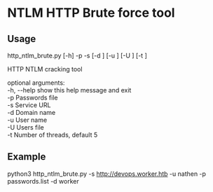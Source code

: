 # NTLM HTTP Brute force tool

## Usage

http_ntlm_brute.py [-h] -p <passwordsFile> -s <serviceURL> [-d <domain>] [-u <user>] [-U <usersFile>] [-t <threads>]  
  
HTTP NTLM cracking tool  
  
optional arguments:  
  -h, --help          show this help message and exit  
  -p <passwordsFile>  Passwords file  
  -s <serviceURL>     Service URL  
  -d <domain>         Domain name  
  -u <user>           User name  
  -U <usersFile>      Users file  
  -t <threads>        Number of threads, default 5  
 

## Example 

python3 http_ntlm_brute.py -s http://devops.worker.htb -u nathen -p passwords.list -d worker  